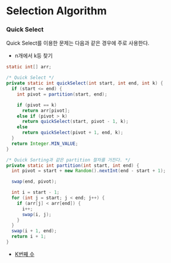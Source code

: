 # Selection Algorithm

### Quick Select

Quick Select를 이용한 문제는 다음과 같은 경우에 주로 사용한다.

- n개에서 k등 찾기

```java
static int[] arr;

/* Quick Select */
private static int quickSelect(int start, int end, int k) {
  if (start <= end) {
    int pivot = partition(start, end);

    if (pivot == k)
      return arr[pivot];
    else if (pivot > k)
      return quickSelect(start, pivot - 1, k);
    else
      return quickSelect(pivot + 1, end, k);
  }
  return Integer.MIN_VALUE;
}

/* Quick Sorting과 같은 partition 절차를 거친다. */
private static int partition(int start, int end) {
  int pivot = start + new Random().nextInt(end - start + 1);

  swap(end, pivot);

  int i = start - 1;
  for (int j = start; j < end; j++) {
    if (arr[j] < arr[end]) {
      i++;
      swap(i, j);
    }
  }
  swap(i + 1, end);
  return i + 1;
}
```

- [K번째 수](https://www.acmicpc.net/problem/11004)